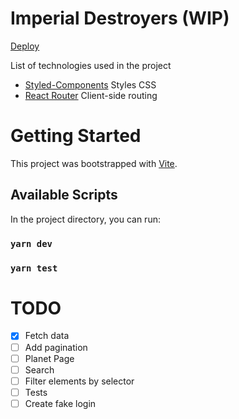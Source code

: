 # Imperial Destroyers (WIP)

[Deploy](https://imperial-destroyers.vercel.app)

List of technologies used in the project

- [Styled-Components](https://github.com/styled-components/styled-components) Styles CSS
- [React Router](https://reactrouter.com/) Client-side routing

# Getting Started

This project was bootstrapped with [Vite](https://vitejs.dev/).

## Available Scripts

In the project directory, you can run:

### `yarn dev`

### `yarn test`

# TODO

- [x] Fetch data
- [ ] Add pagination
- [ ] Planet Page
- [ ] Search
- [ ] Filter elements by selector
- [ ] Tests
- [ ] Create fake login
